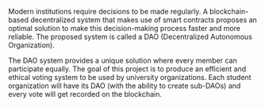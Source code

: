 Modern institutions require decisions to be made regularly. A blockchain-based decentralized system that makes use of smart contracts proposes an optimal solution to make this decision-making process faster and more reliable. The proposed system is called a DAO (Decentralized Autonomous Organization).

The DAO system provides a unique solution where every member can participate equally. The goal of this project is to produce an efficient and ethical voting system to be used by university organizations. Each student organization will have its DAO (with the ability to create sub-DAOs) and every vote will get recorded on the blockchain.
